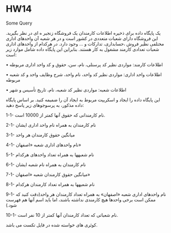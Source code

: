 # HW14
Some Query

یک پایگاه داده برای ذخیره اطلاعات کارمندان یک فروشگاه زنجیر ه ای در نظر بگیرید. این فروشگاه دارای شعبات متعددی در کشور است و در هر شعبه آن واحدهای اداری مختلفی نظیر فروش ،حسابداری، تدارکات و ... وجود دارد. در هرکدام از واحدهای اداری شعبات تعدادی کارمند مشغول به کار هستند. بنابراین این پایگاه داده شامل موارد زیر است:


• اطلاعات کارمند: مواردی نظیر کد پرسنلی، نام، سن، حقوق و کد واحد اداری مربوطه

• اطلاعات واحد اداری: مواردی نظیر کد واحد، نام واحد، شرح وظایف واحد و کد شعبه مربوطه

• اطلاعات شعبه: مواردی نظیر کد شعبه، نام، تاریخ تأسیس و شهر


این پایگاه داده را ایجاد و اسکریپت مربوط به ایجاد آن را ضمیمه کنید. بر اساس پایگاه داده مذکور، به پرسوجوهای زیر پاسخ دهید:

1-1- نام کارمندانی که حقوق آنها کمتر از 10000 است.

2-1- نام کارمندان به همراه نام واحد اداری ایشان

3-1- میانگین حقوق کارمندان هر واحد

4-1- نام واحدهای اداری شعبه «اصفهان»

5-1- نام شعبهها به همراه تعداد واحدهای هرکدام

6-1- نام کارمندان به همراه نام شعبه ایشان

7-1- میانگین حقوق کارمندان شعبه «اصفهان»

8-1- نام شعبهها به همراه تعداد کارمندان هرکدام

9-1- نام واحدهای اداری شعبه «اصفهان» به همراه تعداد کارمندان هر واحد(دقت کنید که ممکن است برخی واحدها هیچ کارمندی نداشته باشند، اما باید اسم آنها هم فهرست شود.)

10-1- نام شعباتی که تعداد کارمندان آنها کمتر از 10 نفر است.


کوئری های خواسته شده در فایل تکست می باشد.
